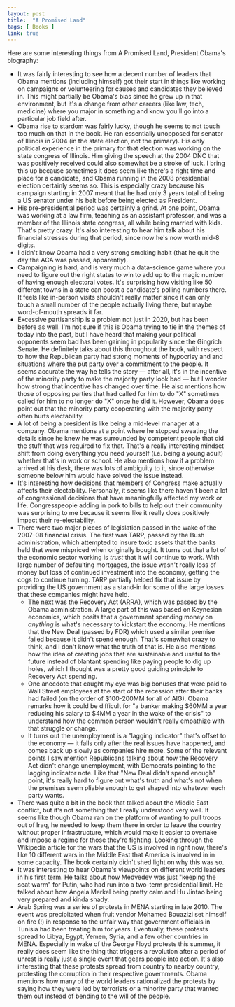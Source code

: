 ```yaml
---
layout: post
title:  "A Promised Land"
tags: [ Books ]
link: true
---
```


Here are some interesting things from A Promised Land, President Obama's biography:

- It was fairly interesting to see how a decent number of leaders that Obama mentions (including himself) got their start in things like working on campaigns or volunteering for causes and candidates they believed in. This might partially be Obama's bias since he grew up in that environment, but it's a change from other careers (like law, tech, medicine) where you major in something and know you'll go into a particular job field after.
- Obama rise to stardom was fairly lucky, though he seems to not touch too much on that in the book. He ran essentially unopposed for senator of Illinois in 2004 (in the state election, not the primary). His only political experience in the primary for that election was working on the state congress of Illinois. Him giving the speech at the 2004 DNC that was positively received could also somewhat be a stroke of luck. I bring this up because sometimes it does seem like there's a right time and place for a candidate, and Obama running in the 2008 presidential election certainly seems so. This is especially crazy because his campaign starting in 2007 meant that he had only 3 years total of being a US senator under his belt before being elected as President.
- His pre-presidential period was certainly a grind. At one point, Obama was working at a law firm, teaching as an assistant professor, and was a member of the Illinois state congress, all while being married with kids. That's pretty crazy. It's also interesting to hear him talk about his financial stresses during that period, since now he's now worth mid-8 digits.
- I didn't know Obama had a very strong smoking habit (that he quit the day the ACA was passed, apparently).
- Campaigning is hard, and is very much a data-science game where you need to figure out the right states to win to add up to the magic number of having enough electoral votes. It's surprising how visiting like 50 different towns in a state can boost a candidate's polling numbers there. It feels like in-person visits shouldn't really matter since it can only touch a small number of the people actually living there, but maybe word-of-mouth spreads it far.
- Excessive partisanship is a problem not just in 2020, but has been before as well. I'm not sure if this is Obama trying to tie in the themes of today into the past, but I have heard that making your political opponents seem bad has been gaining in popularity since the Gingrich Senate. He definitely talks about this throughout the book, with respect to how the Republican party had strong moments of hypocrisy and and situations where the put party over a commitment to the people. It seems accurate the way he tells the story — after all, it's in the incentive of the minority party to make the majority party look bad — but I wonder how strong that incentive has changed over time. He also mentions how those of opposing parties that had called for him to do "X" sometimes called for him to no longer do "X" once he did it. However, Obama does point out that the minority party cooperating with the majority party often hurts electability.
- A lot of being a president is like being a mid-level manager at a company. Obama mentions at a point where he stopped sweating the details since he knew he was surrounded by competent people that did the stuff that was required to fix that. That's a really interesting mindset shift from doing everything you need yourself (i.e. being a young adult) whether that's in work or school. He also mentions how if a problem arrived at his desk, there was lots of ambiguity to it, since otherwise someone below him would have solved the issue instead.
- It's interesting how decisions that members of Congress make actually affects their electability. Personally, it seems like there haven't been a lot of congressional decisions that have meaningfully affected my work or life. Congresspeople adding in pork to bills to help out their community was surprising to me because it seems like it really does positively impact their re-electability.
- There were two major pieces of legislation passed in the wake of the 2007-08 financial crisis. The first was TARP, passed by the Bush administration, which attempted to insure toxic assets that the banks held that were mispriced when originally bought. It turns out that a lot of the economic sector working is *trust* that it will continue to work. With large number of defaulting mortgages, the issue wasn't really loss of money but loss of continued investment into the economy, getting the cogs to continue turning. TARP partially helped fix that issue by providing the US government as a stand-in for some of the large losses that these companies might have held.
    - The next was the Recovery Act (ARRA), which was passed by the Obama administration. A large part of this was based on Keynesian economics, which posits that a government spending money on *anything* is what's necessary to kickstart the economy. He mentions that the New Deal (passed by FDR) which used a similar premise failed because it didn't spend enough. That's somewhat crazy to think, and I don't know what the truth of that is. He also mentions how the idea of creating jobs that are sustainable and useful to the future instead of blantant spending like paying people to dig up holes, which I thought was a pretty good guiding principle to Recovery Act spending.
    - One anecdote that caught my eye was big bonuses that were paid to Wall Street employees at the start of the recession after their banks had failed (on the order of $100-200MM for all of AIG). Obama remarks how it could be difficult for "a banker making $60MM a year reducing his salary to $4MM a year in the wake of the crisis" to understand how the common person wouldn't really empathize with that struggle or change.
    - It turns out the unemployment is a "lagging indicator" that's offset to the economy — it falls only after the real issues have happened, and comes back up slowly as companies hire more. Some of the relevant points I saw mention Republicans talking about how the Recovery Act didn't change unemployment, with Democrats pointing to the lagging indicator note. Like that "New Deal didn't spend enough" point, it's really hard to figure out what's truth and what's not when the premises seem pliable enough to get shaped into whatever each party wants.
- There was quite a bit in the book that talked about the Middle East conflict, but it's not something that I really understood very well. It seems like though Obama ran on the platform of wanting to pull troops out of Iraq, he needed to keep them there in order to leave the country without proper infrastructure, which would make it easier to overtake and impose a regime for those they're fighting. Looking through the Wikipedia article for the wars that the US is involved in right now, there's like 10 different wars in the Middle East that America is involved in in some capacity. The book certainly didn't shed light on why this was so.
- It was interesting to hear Obama's viewpoints on different world leaders in his first term. He talks about how Medvedev was just "keeping the seat warm" for Putin, who had run into a two-term presidential limit. He talked about how Angela Merkel being pretty calm and Hu Jintao being very prepared and kinda shady.
- Arab Spring was a series of protests in MENA starting in late 2010. The event was precipitated when fruit vendor Mohamed Bouazizi set himself on fire (!) in response to the unfair way that government officials in Tunisia had been treating him for years. Eventually, these protests spread to Libya, Egypt, Yemen, Syria, and a few other countries in MENA. Especially in wake of the George Floyd protests this summer, it really does seem like the thing that triggers a revolution after a period of unrest is really just a single event that gears people into action. It's also interesting that these protests spread from country to nearby country, protesting the corruption in their respective governments. Obama mentions how many of the world leaders rationalized the protests by saying how they were led by terrorists or a minority party that wanted them out instead of bending to the will of the people.

